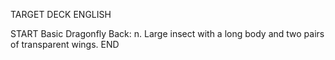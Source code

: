 TARGET DECK
ENGLISH

START
Basic
Dragonfly
Back: n. Large insect with a long body and two pairs of transparent wings.
END
